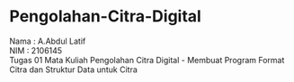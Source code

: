 # Pengolahan-Citra-Digital
Nama  : A.Abdul Latif <br> 
NIM  : 2106145 <br>
Tugas 01 Mata Kuliah Pengolahan Citra Digital - Membuat Program Format Citra dan Struktur Data untuk Citra <br>
